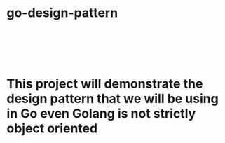 # go-design-pattern



```






```
# This project will demonstrate the design pattern that we will be using in Go even Golang is not strictly object oriented 